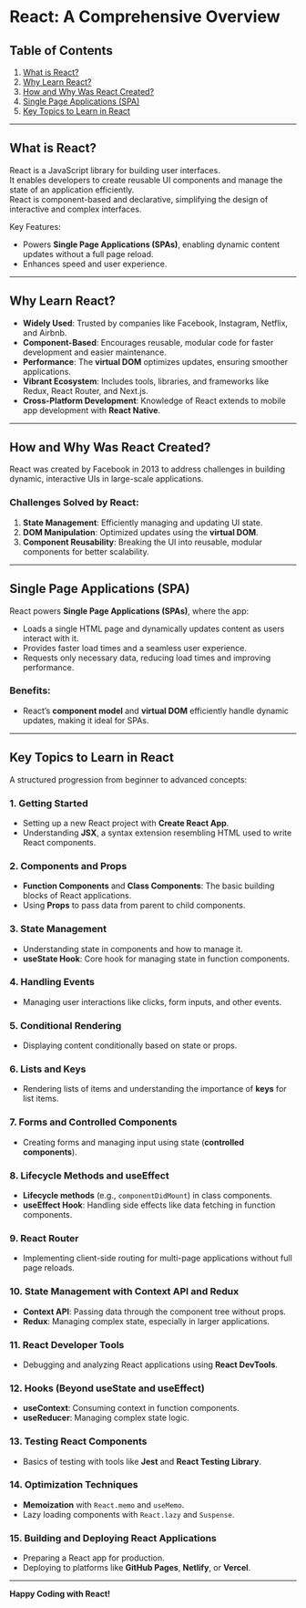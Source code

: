 # React: A Comprehensive Overview

## Table of Contents
1. [What is React?](#what-is-react)
2. [Why Learn React?](#why-learn-react)
3. [How and Why Was React Created?](#how-and-why-was-react-created)
4. [Single Page Applications (SPA)](#single-page-applications-spa)
5. [Key Topics to Learn in React](#key-topics-to-learn-in-react)

---

## What is React?

React is a JavaScript library for building user interfaces.  
It enables developers to create reusable UI components and manage the state of an application efficiently.  
React is component-based and declarative, simplifying the design of interactive and complex interfaces.  

Key Features:
- Powers **Single Page Applications (SPAs)**, enabling dynamic content updates without a full page reload.
- Enhances speed and user experience.

---

## Why Learn React?

- **Widely Used**: Trusted by companies like Facebook, Instagram, Netflix, and Airbnb.  
- **Component-Based**: Encourages reusable, modular code for faster development and easier maintenance.  
- **Performance**: The **virtual DOM** optimizes updates, ensuring smoother applications.  
- **Vibrant Ecosystem**: Includes tools, libraries, and frameworks like Redux, React Router, and Next.js.  
- **Cross-Platform Development**: Knowledge of React extends to mobile app development with **React Native**.  

---

## How and Why Was React Created?

React was created by Facebook in 2013 to address challenges in building dynamic, interactive UIs in large-scale applications.

### Challenges Solved by React:
1. **State Management**: Efficiently managing and updating UI state.  
2. **DOM Manipulation**: Optimized updates using the **virtual DOM**.  
3. **Component Reusability**: Breaking the UI into reusable, modular components for better scalability.

---

## Single Page Applications (SPA)

React powers **Single Page Applications (SPAs)**, where the app:
- Loads a single HTML page and dynamically updates content as users interact with it.
- Provides faster load times and a seamless user experience.
- Requests only necessary data, reducing load times and improving performance.

### Benefits:
- React’s **component model** and **virtual DOM** efficiently handle dynamic updates, making it ideal for SPAs.

---

## Key Topics to Learn in React

A structured progression from beginner to advanced concepts:

### 1. Getting Started
- Setting up a new React project with **Create React App**.  
- Understanding **JSX**, a syntax extension resembling HTML used to write React components.

### 2. Components and Props
- **Function Components** and **Class Components**: The basic building blocks of React applications.  
- Using **Props** to pass data from parent to child components.

### 3. State Management
- Understanding state in components and how to manage it.  
- **useState Hook**: Core hook for managing state in function components.

### 4. Handling Events
- Managing user interactions like clicks, form inputs, and other events.

### 5. Conditional Rendering
- Displaying content conditionally based on state or props.

### 6. Lists and Keys
- Rendering lists of items and understanding the importance of **keys** for list items.

### 7. Forms and Controlled Components
- Creating forms and managing input using state (**controlled components**).

### 8. Lifecycle Methods and useEffect
- **Lifecycle methods** (e.g., `componentDidMount`) in class components.  
- **useEffect Hook**: Handling side effects like data fetching in function components.

### 9. React Router
- Implementing client-side routing for multi-page applications without full page reloads.

### 10. State Management with Context API and Redux
- **Context API**: Passing data through the component tree without props.  
- **Redux**: Managing complex state, especially in larger applications.

### 11. React Developer Tools
- Debugging and analyzing React applications using **React DevTools**.

### 12. Hooks (Beyond useState and useEffect)
- **useContext**: Consuming context in function components.  
- **useReducer**: Managing complex state logic.

### 13. Testing React Components
- Basics of testing with tools like **Jest** and **React Testing Library**.

### 14. Optimization Techniques
- **Memoization** with `React.memo` and `useMemo`.  
- Lazy loading components with `React.lazy` and `Suspense`.

### 15. Building and Deploying React Applications
- Preparing a React app for production.  
- Deploying to platforms like **GitHub Pages**, **Netlify**, or **Vercel**.

---

**Happy Coding with React!**
